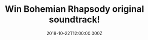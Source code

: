 ---
campaign-uuid: "c-70e3622e-d806-417d-91c8-8cd49bee3a41"
type: "Competition"
category: "Music"
date: "2018-10-22T12:00:00.000Z"
end-date: "2018-11-22T23:59:00.000Z"
disable-form: false
is_promoted: false
has_entry_page: true
title: "Win Bohemian Rhapsody original soundtrack!"
competition-description: "<p>To celebrate the upcoming biographical film about the\
  \ British rock band Queen, focusing on lead singer Freddie Mercury's life, Bohemian\
  \ Rhapsody, we have managed to get our hands on the original soundtrack of the movie.</p>\n\
  <p>Want it? You know what to do…</p>\n"
hero-header: "Win Bohemian Rhapsody original soundtrack!"
terms-confirmation: "N/A"
banner-img: "https://assets.expresslyapp.com/asset-9f93731c-a71c-4c7e-a7ad-7f574778cd66.jpg"
logo-left-href: "aaa.nme.com"
logo-left-image: "https://assets.expresslyapp.com/asset-8f236b9c-775c-444a-826e-c96d0168fa00.jpg"
logo-left-title: "NME AAA"
bg-image-hero: "https://assets.expresslyapp.com/asset-e25cd30c-bf30-4555-a3da-067d595e7087.jpg"
bg-image-first: "https://assets.expresslyapp.com/asset-70571574-be76-4b78-960a-2a60ae25e24d.jpg"
section1-content: "<p>Bohemian Rhapsody is a foot-stomping celebration of Queen, their\
  \ music and their extraordinary lead singer Freddie Mercury. Freddie defied stereotypes\
  \ and shattered convention to become one of the most beloved entertainers on the\
  \ planet. The film traces the meteoric rise of the band through their iconic songs\
  \ and revolutionary sound.</p>\n<p>If you are Queen’s biggest fan, think no more\
  \ and enter the form below for a chance to win the original soundtrack of the movie:\
  \ Bohemia Rhapsody!</p>\n<p>Good luck!</p>\n"
entry-title: "Win Bohemian Rhapsody original soundtrack!"
entry-content: "<p>Enter the draw to win Bohemian Rhapsody original soundtrack by\
  \ completing the form below before 23:59 on 22th of November 2018.</p>\n"
has-winner: true
winner-title: "CONGRATULATIONS to Jacqueline C. who won the soundtrack of the moment\
  \ Bohemian Rhapsody!"
winner-banner: "https://assets.expresslyapp.com/asset-ab654de3-ad71-407b-9136-2ec081230ff8.jpg"
prize-description: "Bohemian Rhapsody original soundtrack."
special-conditions: "Multiple entries are allowed up to one every day.\r\nThis competition\
  \ is also available on: http://club.expressly.io/competitons/bohemian-rhapsody-original-soundtrack"
country-restrictions:
- "GB"
---